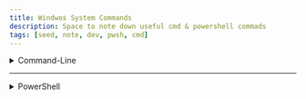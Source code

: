 ```yaml
---
title: Windwos System Commands
description: Space to note down useful cmd & powershell commads
tags: [seed, note, dev, pwsh, cmd]
---
```


<details>
<summary>Command-Line</summary>

<!-- case 1 -->

<details>
<summary>Deleting a non empty directory </summary>  

```bash
rmdir /s /q $DIR_NAME
```
</details>

<details>
<summary>Creating a empty file </summary>  

```bash
type NULL > $FILE_NAME
```
</details>


</details>

---

<details>
<summary>PowerShell</summary>

</details>

